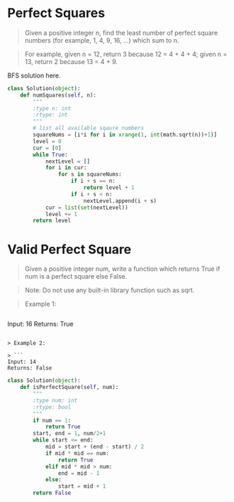 # Perfect Squares

> Given a positive integer n, find the least number of perfect square numbers (for example, 1, 4, 9, 16, ...) which sum to n.

> For example, given n = 12, return 3 because 12 = 4 + 4 + 4; given n = 13, return 2 because 13 = 4 + 9.

BFS solution here.

```Python
class Solution(object):
    def numSquares(self, n):
        """
        :type n: int
        :rtype: int
        """
        # list all available sqaure numbers
        squareNums = [i*i for i in xrange(1, int(math.sqrt(n))+1)]
        level = 0
        cur = [0]
        while True:
            nextLevel = []
            for i in cur:
                for s in squareNums:
                    if i + s == n:
                        return level + 1
                    if i + s < n:
                        nextLevel.append(i + s)
            cur = list(set(nextLevel))
            level += 1
        return level
```

# Valid Perfect Square

> Given a positive integer num, write a function which returns True if num is a perfect square else False.

> Note: Do not use any built-in library function such as sqrt.

> Example 1:

> ```
Input: 16
Returns: True
```

> Example 2:

> ```
Input: 14
Returns: False
```

```Python
class Solution(object):
    def isPerfectSquare(self, num):
        """
        :type num: int
        :rtype: bool
        """
        if num == 1:
            return True
        start, end = 1, num/2+1
        while start <= end:
            mid = start + (end - start) / 2
            if mid * mid == num:
                return True
            elif mid * mid > num:
                end = mid - 1
            else:
                start = mid + 1
        return False
```
